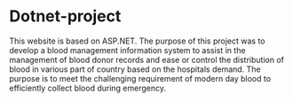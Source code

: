 # Dotnet-project
This website is based on ASP.NET. The purpose of this project was to develop a blood management information system to assist in the management of blood donor records and ease or control the distribution of blood in various part of country based on the hospitals demand. The purpose is to meet the challenging requirement of modern day blood to efficiently collect blood during emergency. 
